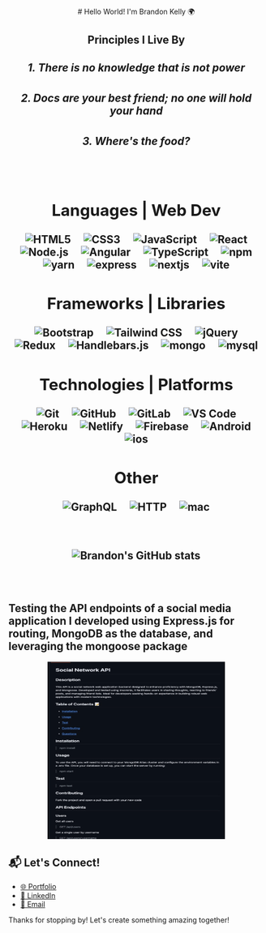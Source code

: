 <div style="text-align: center;">
# Hello World! I'm Brandon Kelly 🌍
</div>

<h2 style="text-align: center">Principles I Live By<h2>

<div style="text-align: center;">
  <h5>1. There is no knowledge that is not power</h5>
  <h5>2. Docs are your best friend; no one will hold your hand</h5>
  <h5>3. Where's the food?</h5>
</div></br>

<div style="text-align: center;">
  <h2>Languages | Web Dev</h2>
</div>

<div style="text-align: center;">
  <p>
    <img src="https://cdn.jsdelivr.net/gh/devicons/devicon/icons/html5/html5-original.svg" alt="HTML5" width="50" height="50" style="margin: 0 10px;"/>
    <img src="https://cdn.jsdelivr.net/gh/devicons/devicon/icons/css3/css3-original.svg" alt="CSS3" width="50" height="50" style="margin: 0 10px;"/>
    <img src="https://cdn.jsdelivr.net/gh/devicons/devicon/icons/javascript/javascript-original.svg" alt="JavaScript" width="50" height="50" style="margin: 0 10px;"/>
    <img src="https://cdn.jsdelivr.net/gh/devicons/devicon/icons/react/react-original.svg" alt="React" width="50" height="50" style="margin: 0 10px;"/>
    <img src="https://user-images.githubusercontent.com/25181517/183568594-85e280a7-0d7e-4d1a-9028-c8c2209e073c.png" alt="Node.js" width="50" height="50" style="margin: 0 10px;"/>
    <img src="https://user-images.githubusercontent.com/25181517/183890595-779a7e64-3f43-4634-bad2-eceef4e80268.png" alt="Angular" width="50" height="50" style="margin: 0 10px;"/>
    <img src="https://user-images.githubusercontent.com/25181517/183890598-19a0ac2d-e88a-4005-a8df-1ee36782fde1.png" alt="TypeScript" width="50" height="50" style="margin: 0 10px;"/>
    <img src="https://user-images.githubusercontent.com/25181517/121401671-49102800-c959-11eb-9f6f-74d49a5e1774.png" alt="npm" width="50" height="50" style="margin: 0 10px;"/>
    <img src="https://user-images.githubusercontent.com/25181517/183049794-a3dfaddd-22ee-4ffe-b0b4-549ccd4879f9.png" alt="yarn" width="50" height="50" style="margin: 0 10px;"/>
    <img src="https://user-images.githubusercontent.com/25181517/183859966-a3462d8d-1bc7-4880-b353-e2cbed900ed6.png" alt="express" width="50" height="50" style="margin: 0 10px;"/>
    <img src="https://github.com/marwin1991/profile-technology-icons/assets/136815194/5f8c622c-c217-4649-b0a9-7e0ee24bd704" alt="nextjs" width="50" height="50" style="margin: 0 10px;"/>
    <img src="https://github-production-user-asset-6210df.s3.amazonaws.com/62091613/261395532-b40892ef-efb8-4b0e-a6b5-d1cfc2f3fc35.png" alt="vite" width="50" height="50" style="margin: 0 10px;"/>
  </p>
</div>

<div style="text-align: center;">
  <h2>Frameworks | Libraries</h2>
</div>

<div style="text-align: center;">
  <p>
    <img src="https://cdn.jsdelivr.net/gh/devicons/devicon/icons/bootstrap/bootstrap-original.svg" alt="Bootstrap" width="50" height="50" style="margin: 0 10px;"/>
    <img src="https://user-images.githubusercontent.com/25181517/202896760-337261ed-ee92-4979-84c4-d4b829c7355d.png" alt="Tailwind CSS" width="50" height="50" style="margin: 0 10px;"/>
    <img src="https://cdn.jsdelivr.net/gh/devicons/devicon/icons/jquery/jquery-original.svg" alt="jQuery" width="50" height="50" style="margin: 0 10px;"/>
    <img src="https://cdn.jsdelivr.net/gh/devicons/devicon/icons/redux/redux-original.svg" alt="Redux" width="50" height="50" style="margin: 0 10px;"/>
    <img src="https://cdn.jsdelivr.net/gh/devicons/devicon/icons/handlebars/handlebars-original.svg" alt="Handlebars.js" width="50" height="50" style="margin: 0 10px;"/>
    <img src="https://user-images.githubusercontent.com/25181517/182884177-d48a8579-2cd0-447a-b9a6-ffc7cb02560e.png" alt="mongo" width="50" height="50" style="margin: 0 10px;"/>
    <img src="https://user-images.githubusercontent.com/25181517/183896128-ec99105a-ec1a-4d85-b08b-1aa1620b2046.png" alt="mysql" width="50" height="50" style="margin: 0 10px;"/>
  </p>
</div>

<div style="text-align: center;">
  <h2>Technologies | Platforms</h2>
</div>

<div style="text-align: center;">
  <p>
    <img src="https://cdn.jsdelivr.net/gh/devicons/devicon/icons/git/git-original.svg" alt="Git" width="50" height="50" style="margin: 0 10px;"/>
    <img src="https://cdn.jsdelivr.net/gh/devicons/devicon/icons/github/github-original.svg" alt="GitHub" width="50" height="50" style="margin: 0 10px;"/>
    <img src="https://user-images.githubusercontent.com/25181517/192108376-c675d39b-90f6-4073-bde6-5a9291644657.png" alt="GitLab" width="50" height="50" style="margin: 0 10px;"/>
    <img src="https://cdn.jsdelivr.net/gh/devicons/devicon/icons/vscode/vscode-original.svg" alt="VS Code" width="50" height="50" style="margin: 0 10px;"/>
    <img src="https://cdn.jsdelivr.net/gh/devicons/devicon/icons/heroku/heroku-original.svg" alt="Heroku" width="50" height="50" style="margin: 0 10px;"/>
    <img src="https://cdn.jsdelivr.net/gh/devicons/devicon/icons/netlify/netlify-original.svg" alt="Netlify" width="50" height="50" style="margin: 0 10px;"/>
    <img src="https://cdn.jsdelivr.net/gh/devicons/devicon/icons/firebase/firebase-plain.svg" alt="Firebase" width="50" height="50" style="margin: 0 10px;"/>
    <img src="https://user-images.githubusercontent.com/25181517/117269608-b7dcfb80-ae58-11eb-8e66-6cc8753553f0.png" alt="Android" width="50" height="50" style="margin: 0 10px;"/>
    <img src="https://user-images.githubusercontent.com/25181517/121406611-a8246b80-c95e-11eb-9b11-b771486377f6.png" alt="ios" width="50" height="50" style="margin: 0 10px;"/>
  </p>
</div>

<div style="text-align: center;">
  <h2>Other</h2>
</div>

<div style="text-align: center;">
  <p>
    <img src="https://cdn.jsdelivr.net/gh/devicons/devicon/icons/graphql/graphql-plain.svg" alt="GraphQL" width="50" height="50" style="margin: 0 10px;"/>
    <img src="https://user-images.githubusercontent.com/25181517/192107854-765620d7-f909-4953-a6da-36e1ef69eea6.png" alt="HTTP" width="50" height="50" style="margin: 0 10px;"/>
    <img src="https://user-images.githubusercontent.com/25181517/186884152-ae609cca-8cf1-4175-8d60-1ce1fa078ca2.png" alt="mac" width="50" height="50" style="margin: 0 10px;"/>
  </p>
</div> <br /><br>

<div style="text-align: center;">
  <img src="https://github-readme-stats.vercel.app/api?username=bkness&show_icons=true&theme=radical" alt="Brandon's GitHub stats" />
</div></br> <br>

## Testing the API endpoints of a social media application I developed using Express.js for routing, MongoDB as the database, and leveraging the mongoose package

<div style="text-align: center;">
<a href="https://youtu.be/g3LsVPTANH0">
    <img src="image-1.png" alt="Watch the video" height="350" width="350">
</a>
</div>

## 📬 Let's Connect!

- [🌐 Portfolio](https://brandon-kellys-portfolio.netlify.app/)
- [💼 LinkedIn](https://www.linkedin.com/in/brandon-kelly-367b3730b//)
- [📧 Email](mailto:your.email@example.com)

Thanks for stopping by! Let's create something amazing together!

